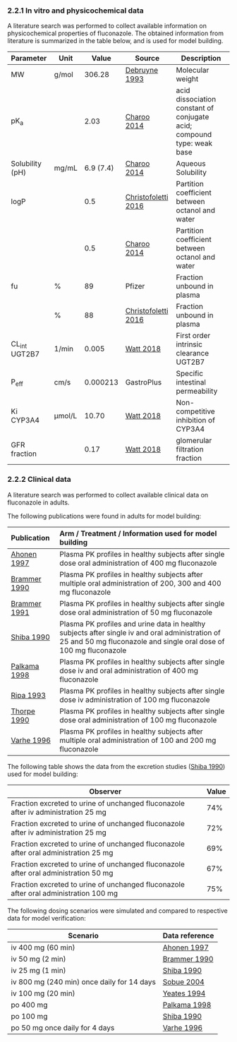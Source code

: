 ### 2.2.1 In vitro and physicochemical data

A literature search was performed to collect available information on physicochemical properties of fluconazole. The obtained information from literature is summarized in the table below, and is used for model building.

| **Parameter**           | **Unit** | **Value** | Source                               | **Description**                                              |
| :---------------------- | -------- | --------- | ------------------------------------ | ------------------------------------------------------------ |
| MW                      | g/mol    | 306.28    | [Debruyne 1993](#5-references)       | Molecular weight                                             |
| pK<sub>a</sub>          |          | 2.03      | [Charoo 2014](#5-references)         | acid dissociation constant of conjugate acid; compound type: weak base |
| Solubility (pH)         | mg/mL    | 6.9 (7.4) | [Charoo 2014](#5-references)         | Aqueous Solubility                                           |
| logP                    |          | 0.5       | [Christofoletti 2016](#5-references) | Partition coefficient between octanol and water              |
|                         |          | 0.5       | [Charoo 2014](#5-references)         | Partition coefficient between octanol and water              |
| fu                      | %        | 89        | Pfizer                               | Fraction unbound in plasma                                   |
|                         | %        | 88        | [Christofoletti 2016](#5-references) | Fraction unbound in plasma                                   |
| CL<sub>int</sub> UGT2B7 | 1/min    | 0.005     | [Watt 2018](#5-references)           | First order intrinsic clearance UGT2B7                       |
| P<sub>eff</sub>         | cm/s     | 0.000213  | GastroPlus                           | Specific intestinal permeability                             |
| Ki CYP3A4               | µmol/L   | 10.70     | [Watt 2018](#5-references)           | Non-competitive inhibition of CYP3A4                         |
| GFR fraction            |          | 0.17      | [Watt 2018](#5-references)           | glomerular filtration fraction                               |

### 2.2.2 Clinical data

A literature search was performed to collect available clinical data on fluconazole in adults. 

The following publications were found in adults for model building:

| Publication                   | Arm / Treatment / Information used for model building        |
| :---------------------------- | :----------------------------------------------------------- |
| [Ahonen 1997](#5-references)  | Plasma PK profiles in healthy subjects after single dose oral administration of 400 mg fluconazole |
| [Brammer 1990](#5-references) | Plasma PK profiles in healthy subjects after multiple oral administration of 200, 300 and 400 mg fluconazole |
| [Brammer 1991](#5-references) | Plasma PK profiles in healthy subjects after single dose oral administration of 50 mg fluconazole |
| [Shiba 1990](#5-references)   | Plasma PK profiles and urine data in healthy subjects after single iv and oral administration of 25 and 50 mg fluconazole and single oral dose of 100 mg fluconazole |
| [Palkama 1998](#5-references) | Plasma PK profiles in healthy subjects after single dose iv and oral administration of 400 mg fluconazole |
| [Ripa 1993](#5-references)    | Plasma PK profiles in healthy subjects after single dose iv administration of 100 mg fluconazole |
| [Thorpe 1990](#5-references)  | Plasma PK profiles in healthy subjects after single dose oral administration of 100 mg fluconazole |
| [Varhe 1996](#5-references)   | Plasma PK profiles in healthy subjects after multiple oral administration of 100 and 200 mg fluconazole |



The following table shows the data from the excretion studies ([Shiba 1990](#5-references)) used for model building:

| Observer                                                     | Value |
| ------------------------------------------------------------ | ----- |
| Fraction excreted  to urine of unchanged fluconazole after iv administration 25 mg | 74%   |
| Fraction excreted  to urine of unchanged fluconazole after iv administration 25 mg | 72%   |
| Fraction excreted  to urine of unchanged fluconazole after oral administration 25 mg | 69%   |
| Fraction excreted  to urine of unchanged fluconazole after oral administration 50 mg | 67%   |
| Fraction excreted  to urine of unchanged fluconazole after oral administration 100 mg | 75%   |



The following dosing scenarios were simulated and compared to respective data for model verification:

| Scenario                                                     | Data reference                       |
| ------------------------------------------------------------ | ------------------------------------ |
| iv 400 mg (60 min)                          | [Ahonen 1997](#5-references) |
| iv 50 mg (2 min)                                 | [Brammer 1990](#5-references) |
| iv 25 mg (1 min) | [Shiba 1990](#5-references) |
| iv 800 mg (240 min) once daily for 14 days | [Sobue 2004](#5-references) |
| iv 100 mg (20 min)                             | [Yeates 1994](#5-references) |
| po 400 mg                              | [Palkama 1998](#5-references) |
| po 100 mg | [Shiba 1990](#5-references) |
| po 50 mg once daily for 4 days          | [Varhe 1996](#5-references) |

